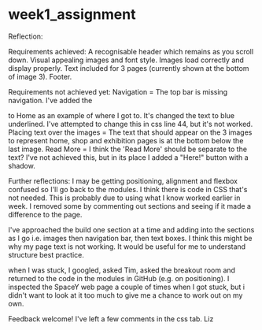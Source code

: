 # week1_assignment

Reflection:

Requirements achieved:
A recognisable header which remains as you scroll down.
Visual appealing images and font style.
Images load correctly and display properly.
Text included for 3 pages (currently shown at the bottom of image 3).
Footer.

Requirements not achieved yet:
Navigation = The top bar is missing navigation. I've added the <nav> to Home as an example of where I got to. It's changed the text to blue underlined. I've attempted to change this in css line 44, but it's not worked.
Placing text over the images = The text that should appear on the 3 images to represent home, shop and exhibition pages is at the bottom below the last image.
Read More = I think the 'Read More' should be separate to the text? I've not achieved this, but in its place I added a "Here!" button with a shadow.

Further reflections:
I may be getting positioning, alignment and flexbox confused so I'll go back to the modules.
I think there is code in CSS that's not needed. This is probably due to using what I know worked earlier in week. I removed some by commenting out sections and seeing if it made a difference to the page.

I've approached the build one section at a time and adding into the sections as I go i.e. images then navigation bar, then text boxes. I think this might be why my page text is not working. It would be useful for me to understand structure best practice.

when I was stuck, I googled, asked Tim, asked the breakout room and returned to the code in the modules in GitHub (e.g. on positioning). I inspected the SpaceY web page a couple of times when I got stuck, but i didn't want to look at it too much to give me a chance to work out on my own.

Feedback welcome! I've left a few comments in the css tab.
Liz
